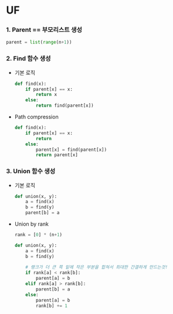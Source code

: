 # UF



### 1. Parent == 부모리스트 생성

```python
parent = list(range(n+1))
```



### 2. Find 함수 생성

- 기본 로직

  ```python
  def find(x):
      if parent[x] == x:
          return x
      else:
          return find(parent[x])
  ```



- Path compression

  ```python
  def find(x):
      if parent[x] == x:
          return
      else:
          parent[x] = find(parent[x])
          return parent[x]
  ```

  





### 3. Union 함수 생성

- 기본 로직

  ```python
  def union(x, y):
      a = find(x)
      b = find(y)
      parent[b] = a
  ```



- Union by rank

  ```python
  rank = [0] * (n+1)
  
  def union(x, y):
      a = find(x)
      b = find(y)
      
      # 랭크가 더 큰 쪽 밑에 작은 부분을 합쳐서 최대한 간결하게 만드는것!
      if rank[a] < rank[b]:
          parent[a] = b
      elif rank[a] > rank[b]:
          parent[b] = a
      else:
          parent[a] = b
          rank[b] += 1
  ```

  







